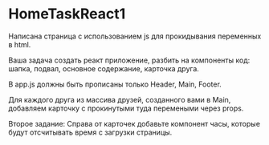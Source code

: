 # HomeTaskReact1

Написана страница с использованием js для прокидывания переменных в html.

Ваша задача создать реакт приложение, разбить на компоненты код: шапка, подвал, основное содержание, карточка друга.

В app.js должны быть прописаны только Header, Main, Footer.

Для каждого друга из массива друзей, созданного вами в Main, добавляем карточку с прокинутыми туда перемеными через props.


Второе задание: Справа от карточек добавьте компонент часы, которые будут отсчитывать время с загрузки страницы.
